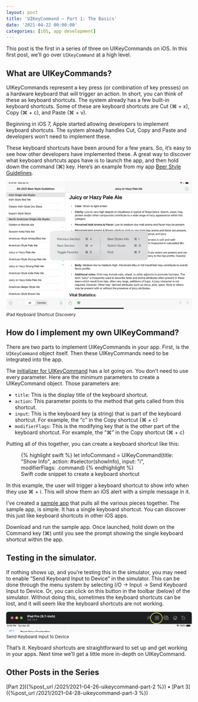 ```yaml
---
layout: post
title: 'UIKeyCommand — Part 1: The Basics'
date: '2021-04-22 00:00:00'
categories: [iOS, app development]
---
```


This post is the first in a series of three on UIKeyCommands on iOS. In this first post, we’ll go over `UIKeyCommand` at a high level.

## What are UIKeyCommands?

UIKeyCommands represent a key press (or combination of key presses) on a hardware keyboard that will trigger an action. In short, you can think of these as keyboard shortcuts. The system already has a few built-in keyboard shortcuts. Some of these are keyboard shortcuts are Cut (⌘ + x), Copy (⌘ + c), and Paste (⌘ + v).

Beginning in iOS 7, Apple started allowing developers to implement keyboard shortcuts. The system already handles Cut, Copy and Paste and developers won’t need to implement these.

These keyboard shortcuts have been around for a few years. So, it’s easy to see how other developers have implemented these. A great way to discover what keyboard shortcuts apps have is to launch the app, and then hold down the command (⌘) key. Here’s an example from my app [Beer Style Guidelines](https://www.beerstyleguidelines.app/).

<div class="py-3">
    <div class="card shadow-sm">
        <img class="img-fluid" src="/public/images/2021/uikeycommand-part-1/discovery.png">
        <div class="card-body mx-auto">
            <small>iPad Keyboard Shortcut Discovery</small>
        </div>
    </div>
</div>

## How do I implement my own UIKeyCommand?

There are two parts to implement UIKeyCommands in your app. First, is the `UIKeyCommand` object itself. Then these UIKeyCommands need to be integrated into the app.

The [initializer for UIKeyCommand](https://developer.apple.com/documentation/uikit/uikeycommand/3358593-init) has a lot going on. You don’t need to use every parameter. Here are the minimum parameters to create a UIKeyCommand object. Those parameters are:

- `title`: This is the display title of the keyboard shortcut.
- `action`: This parameter points to the method that gets called from this shortcut.
- `input`: This is the keyboard key (a string) that is part of the keyboard shortcut. For example, the “c” in the Copy shortcut (⌘ + c)
- `modifierFlags`: This is the modifying key that is the other part of the keyboard shortcut. For example, the “⌘” in the Copy shortcut (⌘ + c)

Putting all of this together, you can create a keyboard shortcut like this:

<figure class="figure">
{% highlight swift %}
    let infoCommand = UIKeyCommand(title: "Show Info",
                                   action: #selector(showInfo),
                                   input: "i",
                                   modifierFlags: .command)
{% endhighlight %}

<figcaption class="figure-caption">Swift code snippet to create a keyboard shortcut</figcaption>
</figure>

In this example, the user will trigger a keyboard shortcut to show info when they use ⌘ + i. This will show them an iOS alert with a simple message in it.

I’ve created a [sample app](https://github.com/rwgrier/UIKeyCommand-series/tree/part-1-basics) that pulls all the various pieces together. The sample app, is simple. It has a single keyboard shortcut. You can discover this just like keyboard shortcuts in other iOS apps.

Download and run the sample app. Once launched, hold down on the Command key (⌘) until you see the prompt showing the single keyboard shortcut within the app.

## Testing in the simulator.

If nothing shows up, and you’re testing this in the simulator, you may need to enable “Send Keyboard Input to Device” in the simulator. This can be done through the menu system by selecting I/O → Input → Send Keyboard Input to Device. Or, you can click on this button in the toolbar (below) of the simulator. Without doing this, sometimes the keyboard shortcuts can be lost, and it will seem like the keyboard shortcuts are not working.

<div class="py-3">
    <div class="card shadow-sm">
        <img class="img-fluid" src="/public/images/2021/uikeycommand-part-1/send-keyboard-input-to-device.png">
        <div class="card-body mx-auto">
            <small>Send Keyboard Input to Device</small>
        </div>
    </div>
</div>

That’s it. Keyboard shortcuts are straightforward to set up and get working in your apps. Next time we’ll get a little more in-depth on UIKeyCommand.

## Other Posts in the Series

[Part 2]({%post_url /2021/2021-04-26-uikeycommand-part-2 %}) • [Part 3]({%post_url /2021/2021-04-28-uikeycommand-part-3 %})

